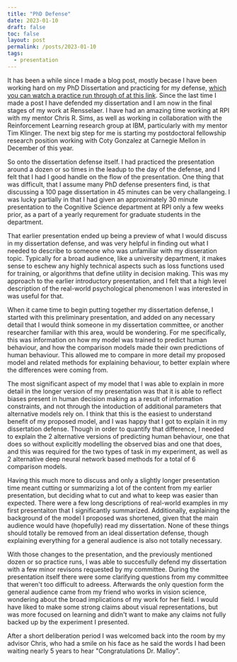 ```yaml
---
title: "PhD Defense"
date: 2023-01-10
draft: false
toc: false
layout: post
permalink: /posts/2023-01-10
tags:
  - presentation
---
```


It has been a while since I made a blog post, mostly becase I have been working hard on my PhD Dissertation and practicing for my defense, [which you can watch a practice run through of at this link](https://youtu.be/Y9itvE0H7-Y). Since the last time I made a post I have defended my dissertation and I am now in the final stages of my work at Rensselaer. I have had an amazing time working at RPI with my mentor Chris R. Sims, as well as working in collaboration with the Reinforcement Learning research group at IBM, particularly with my mentor Tim Klinger. The next big step for me is starting my postdoctoral fellowship research position working with Coty Gonzalez at Carnegie Mellon in December of this year. 

So onto the dissertation defense itself. I had practiced the presentation around a dozen or so times in the leadup to the day of the defense, and I felt that I had I good handle on the flow of the presentation. One thing that was difficult, that I assume many PhD defense presenters find, is that discussing a 100 page dissertation in 45 minutes can be very challangeing. I was lucky partially in that I had given an approximately 30 minute presentation to the Cognitive Science department at RPI only a few weeks prior, as a part of a yearly requrement for graduate students in the department. 

That earlier presentation ended up being a preview of what I would discuss in my dissertation defense, and was very helpful in finding out what I needed to describe to someone who was unfamiliar with my disseration topic. Typically for a broad audience, like a university department, it makes sense to eschew any highly technical aspects such as loss functions used for training, or algorithms that define utility in decision making. This was my approach to the earlier introductory presentation, and I felt that a high level description of the real-world psychological phenomenon I was interested in was useful for that. 

When it came time to begin putting together my dissertation defense, I started with this preliminary presentation, and added on any necessary detail that I would think someone in my dissertation committee, or another researcher familiar with this area, would be wondering. For me specifically, this was information on how my model was trained to predict human behaviour, and how the comparison models made their own predictions of human behaviour. This allowed me to compare in more detail my proposed model and related methods for explaining behaviour, to better explain where the differences were coming from. 

The most significant aspect of my model that I was able to explain in more detail in the longer version of my presentation was that it is able to reflect biases present in human decision making as a result of information constraints, and not through the intoduction of additional parameters that alternative models rely on. I think that this is the easiest to understand benefit of my proposed model, and I was happy that I got to explain it in my dissertation defense. Though in order to quantify that difference, I needed to explain the 2 alternative versions of predicting human behaviour, one that does so without explicitly modelling the observed bias and one that does, and this was required for the two types of task in my experiment, as well as 2 alternative deep neural network based methods for a total of 6 comparison models. 

Having this much more to discuss and only a slightly longer presentation time meant cutting or summarizing a lot of the content from my earlier presentation, but deciding what to cut and what to keep was easier than expected. There were a few long descriptions of real-world examples in my first presentaiton that I significantly summarized. Additionally, explaining the background of the model I proposed was shortened, given that the main audience would have (hopefully) read my dissertation. None of these things should totally be removed from an ideal dissertation defense, though explaining everything for a general audience is also not totally necessary. 

With those changes to the presentation, and the previously mentioned dozen or so practice runs, I was able to succesfully defend my dissertation with a few minor revisons requested by my committee. During the presentation itself there were some clarifying questions from my committee that weren't too difficult to adreess. Afterwards the only question form the general audience came from my friend who works in vision science, wondering about the broad implications of my work for her field. I would have liked to make some strong claims about visual representations, but was more focused on learning and didn't want to make any claims not fully backed up by the experiment I presented.  

After a short deliberation period I was welcomed back into the room by my advisor Chris, who had a smile on his face as he said the words I had been waiting nearly 5 years to hear "Congratulations Dr. Malloy". 